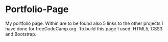# Portfolio-Page
My portfolio page.
Within are to be found also 5 links to the other projects I have done for freeCodeCamp.org.
To build this page I used: HTML5, CSS3 and Bootstrap. 
